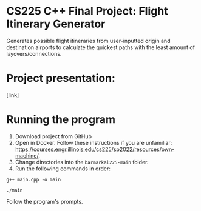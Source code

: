 # CS225 C++ Final Project: Flight Itinerary Generator
Generates possible flight itineraries from user-inputted origin and destination airports to calculate the quickest paths with the least amount of layovers/connections.

# Project presentation:
[link]

# Running the program

1. Download project from GitHub
2. Open in Docker. Follow these instructions if you are unfamiliar: https://courses.engr.illinois.edu/cs225/sp2022/resources/own-machine/.
3. Change directories into the `barmarkal225-main` folder.
4. Run the following commands in order:

  `g++ main.cpp -o main`
  
  `./main`
  
   Follow the program's prompts.
